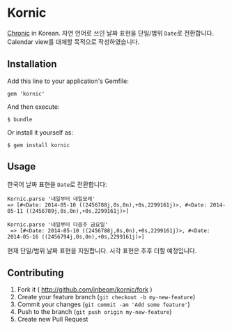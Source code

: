 # Kornic

[Chronic](https://github.com/mojombo/chronic) in Korean. 자연 언어로 쓰인 날짜
표현을 단일/범위 `Date`로 전환합니다. Calendar view를 대체할 목적으로
작성하였습니다.

## Installation

Add this line to your application's Gemfile:

    gem 'kornic'

And then execute:

    $ bundle

Or install it yourself as:

    $ gem install kornic

## Usage

한국어 날짜 표현을 `Date`로 전환합니다:

    Kornic.parse '내일부터 내일모레'
    => [#<Date: 2014-05-10 ((2456788j,0s,0n),+0s,2299161j)>, #<Date: 2014-05-11 ((2456789j,0s,0n),+0s,2299161j)>]

    Kornic.parse '내일부터 다음주 금요일'
     => [#<Date: 2014-05-10 ((2456788j,0s,0n),+0s,2299161j)>, #<Date: 2014-05-16 ((2456794j,0s,0n),+0s,2299161j)>]

현재 단일/범위 날짜 표현을 지원합니다. 시각 표현은 추후 더할 예정입니다.

## Contributing

1. Fork it ( http://github.com/inbeom/kornic/fork )
2. Create your feature branch (`git checkout -b my-new-feature`)
3. Commit your changes (`git commit -am 'Add some feature'`)
4. Push to the branch (`git push origin my-new-feature`)
5. Create new Pull Request

